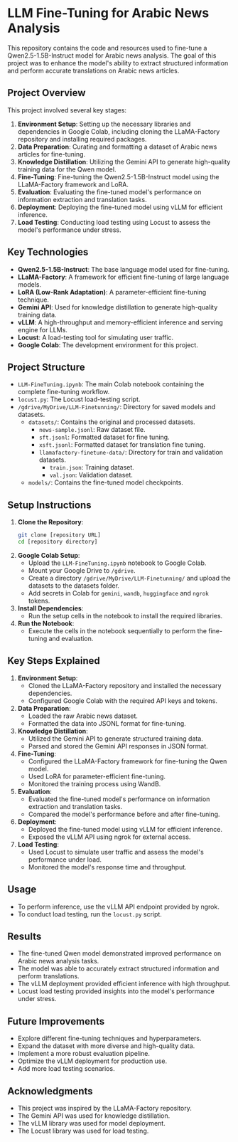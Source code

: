 # LLM Fine-Tuning for Arabic News Analysis

This repository contains the code and resources used to fine-tune a Qwen2.5-1.5B-Instruct model for Arabic news analysis. The goal of this project was to enhance the model's ability to extract structured information and perform accurate translations on Arabic news articles.

## Project Overview

This project involved several key stages:

1.  **Environment Setup**: Setting up the necessary libraries and dependencies in Google Colab, including cloning the LLaMA-Factory repository and installing required packages.
2.  **Data Preparation**: Curating and formatting a dataset of Arabic news articles for fine-tuning.
3.  **Knowledge Distillation**: Utilizing the Gemini API to generate high-quality training data for the Qwen model.
4.  **Fine-Tuning**: Fine-tuning the Qwen2.5-1.5B-Instruct model using the LLaMA-Factory framework and LoRA.
5.  **Evaluation**: Evaluating the fine-tuned model's performance on information extraction and translation tasks.
6.  **Deployment**: Deploying the fine-tuned model using vLLM for efficient inference.
7.  **Load Testing**: Conducting load testing using Locust to assess the model's performance under stress.

## Key Technologies

-   **Qwen2.5-1.5B-Instruct**: The base language model used for fine-tuning.
-   **LLaMA-Factory**: A framework for efficient fine-tuning of large language models.
-   **LoRA (Low-Rank Adaptation)**: A parameter-efficient fine-tuning technique.
-   **Gemini API**: Used for knowledge distillation to generate high-quality training data.
-   **vLLM**: A high-throughput and memory-efficient inference and serving engine for LLMs.
-   **Locust**: A load-testing tool for simulating user traffic.
-   **Google Colab**: The development environment for this project.

## Project Structure

-   `LLM-FineTuning.ipynb`: The main Colab notebook containing the complete fine-tuning workflow.
-   `locust.py`: The Locust load-testing script.
-   `/gdrive/MyDrive/LLM-Finetunning/`: Directory for saved models and datasets.
    -   `datasets/`: Contains the original and processed datasets.
        -   `news-sample.jsonl`: Raw dataset file.
        -   `sft.jsonl`: Formatted dataset for fine tuning.
        -   `xsft.jsonl`: Formatted dataset for translation fine tuning.
        -   `llamafactory-finetune-data/`: Directory for train and validation datasets.
            -   `train.json`: Training dataset.
            -   `val.json`: Validation dataset.
    -   `models/`: Contains the fine-tuned model checkpoints.

## Setup Instructions

1.  **Clone the Repository**:
    ```bash
    git clone [repository URL]
    cd [repository directory]
    ```
2.  **Google Colab Setup**:
    -   Upload the `LLM-FineTuning.ipynb` notebook to Google Colab.
    -   Mount your Google Drive to `/gdrive`.
    -   Create a directory `/gdrive/MyDrive/LLM-Finetunning/` and upload the datasets to the datasets folder.
    -   Add secrets in Colab for `gemini`, `wandb`, `huggingface` and `ngrok` tokens.
3.  **Install Dependencies**:
    -   Run the setup cells in the notebook to install the required libraries.
4.  **Run the Notebook**:
    -   Execute the cells in the notebook sequentially to perform the fine-tuning and evaluation.

## Key Steps Explained

1.  **Environment Setup**:
    -   Cloned the LLaMA-Factory repository and installed the necessary dependencies.
    -   Configured Google Colab with the required API keys and tokens.
2.  **Data Preparation**:
    -   Loaded the raw Arabic news dataset.
    -   Formatted the data into JSONL format for fine-tuning.
3.  **Knowledge Distillation**:
    -   Utilized the Gemini API to generate structured training data.
    -   Parsed and stored the Gemini API responses in JSON format.
4.  **Fine-Tuning**:
    -   Configured the LLaMA-Factory framework for fine-tuning the Qwen model.
    -   Used LoRA for parameter-efficient fine-tuning.
    -   Monitored the training process using WandB.
5.  **Evaluation**:
    -   Evaluated the fine-tuned model's performance on information extraction and translation tasks.
    -   Compared the model's performance before and after fine-tuning.
6.  **Deployment**:
    -   Deployed the fine-tuned model using vLLM for efficient inference.
    -   Exposed the vLLM API using ngrok for external access.
7.  **Load Testing**:
    -   Used Locust to simulate user traffic and assess the model's performance under load.
    -   Monitored the model's response time and throughput.

## Usage

-   To perform inference, use the vLLM API endpoint provided by ngrok.
-   To conduct load testing, run the `locust.py` script.

## Results

-   The fine-tuned Qwen model demonstrated improved performance on Arabic news analysis tasks.
-   The model was able to accurately extract structured information and perform translations.
-   The vLLM deployment provided efficient inference with high throughput.
-   Locust load testing provided insights into the model's performance under stress.

## Future Improvements

-   Explore different fine-tuning techniques and hyperparameters.
-   Expand the dataset with more diverse and high-quality data.
-   Implement a more robust evaluation pipeline.
-   Optimize the vLLM deployment for production use.
-   Add more load testing scenarios.

## Acknowledgments

-   This project was inspired by the LLaMA-Factory repository.
-   The Gemini API was used for knowledge distillation.
-   The vLLM library was used for model deployment.
-   The Locust library was used for load testing.
